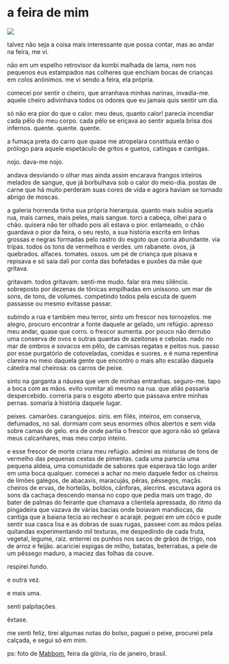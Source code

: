 a feira de mim
==============

<img src="http://farm6.staticflickr.com/5069/5565229859_1d9aa9edc1_b.jpg" />

talvez não seja a coisa mais interessante que possa contar, mas ao andar na feira, me vi.

não em um espelho retrovisor da kombi malhada de lama, nem nos pequenos eus estampados nas colheres que enchiam bocas de crianças em colos anônimos. me vi sendo a feira, ela própria.

comecei por sentir o cheiro, que arranhava minhas narinas, invadia-me. aquele cheiro adivinhava todos os odores que eu jamais quis sentir um dia.

só não era pior do que o calor. meu deus, quanto calor! parecia incendiar cada pêlo do meu corpo. cada pêlo se eriçava ao sentir aquela brisa dos infernos. quente. quente. quente.

a fumaça preta do carro que quase me atropelara constituía então o prólogo para aquele espetáculo de gritos e guetos, catingas e cantigas.

nojo. dava-me nojo.

andava desviando o olhar mas ainda assim encarava frangos inteiros melados de sangue, que já borbulhava sob o calor do meio-dia. postas de carne que há muito perderam suas cores de vida e agora haviam se tornado abrigo de moscas.

a galeria horrenda tinha sua própria hierarquia. quanto mais subia aquela rua, mais carnes, mais peles, mais sangue. torci a cabeça, olhei para o chão. quisera não ter olhado pois ali estava o pior. enlameado, o chão guardava o pior da feira, o seu resto, a sua história escrita em linhas grossas e negras formadas pelo rastro do esgoto que corria abundante. via tripas. todos os tons de vermelhos e verdes. um rabanete. ovos, já quebrados. alfaces. tomates. ossos. um pé de criança que pisava e repisava e só saía dali por conta das bofetadas e puxões da mãe que gritava.

gritavam. todos gritavam. senti-me mudo. falar era meu silêncio. sobreposto por dezenas de tônicas empilhadas em uníssono. um mar de sons, de tons, de volumes. competindo todos pela escuta de quem passasse ou mesmo evitasse passar.

subindo a rua e também meu terror, sinto um frescor nos tornozelos. me alegro, procuro encontrar a fonte daquele ar gelado, um refúgio. apresso meu andar, quase que corro. o frescor aumenta. por pouco não derrubo uma conserva de ovos e outras quantas de azeitonas e cebolas. nado no mar de ombros e sovacos em pêlo, de camisas regatas e peitos nus. passo por esse purgatório de cotoveladas, comidas e suores. e é numa repentina clareira no meio daquela gente que encontro o mais alto escalão daquela cátedra mal cheirosa: os carros de peixe.

sinto na garganta a náusea que vem de minhas entranhas. seguro-me. tapo a boca com as mãos. evito vomitar ali mesmo na rua. que aliás passaria despercebido. correria para o esgoto aberto que passava entre minhas pernas. somaria à história daquele lugar.

peixes. camarões. caranguejos. siris. em filés, inteiros, em conserva, defumados, no sal. dormiam com seus enormes olhos abertos e sem vida sobre camas de gelo. era de onde partia o frescor que agora não só gelava meus calcanhares, mas meu corpo inteiro.

e esse frescor de morte criara meu refúgio. admirei as misturas de tons de vermelho das pequenas cestas de pimentas. cada uma parecia uma pequena aldeia, uma comunidade de sabores que esperava tão logo arder em uma boca qualquer. comecei a achar no meio daquele fedor os cheiros de limões galegos, de abacaxis, maracujás, pêras, pêssegos, maçãs. cheiros de ervas, de hortelãs, boldos, cânforas, alecrins. escutava agora os sons da cachaça descendo mansa no copo que pedia mais um trago, do bater de palmas do feirante que chamava a clientela apressada, do ritmo da pingadeira que vazava de várias bacias onde boiavam mandiocas, da cantiga que a baiana tecia ao rechear o acarajé. peguei em um côco e pude sentir sua casca lisa e as dobras de suas rugas, passeei com as mãos pelas quitandas experimentando mil texturas, me despedindo de cada fruta, vegetal, legume, raiz. enterrei os punhos nos sacos de grãos de trigo, nos de arroz e feijão. acariciei espigas de milho, batatas, beterrabas, a pele de um pêssego maduro, a maciez das folhas da couve.

respirei fundo. 

e outra vez. 

e mais uma. 

senti palpitações. 

êxtase.

me senti feliz, tirei algumas notas do bolso, paguei o peixe, procurei pela calçada, e segui só em mim.

ps: foto de [Mabbom](http://www.flickr.com/photos/mabbom/), feira da glória, rio de janeiro, brasil.
